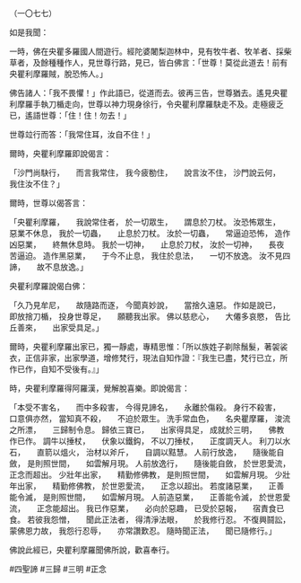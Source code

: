 （一〇七七）

如是我聞：

一時，佛在央瞿多羅國人間遊行。經陀婆闍梨迦林中，見有牧牛者、牧羊者、採柴草者，及餘種種作人，見世尊行路，見已，皆白佛言：「世尊！莫從此道去！前有央瞿利摩羅賊，脫恐怖人。」

佛告諸人：「我不畏懼！」作此語已，從道而去。彼再三告，世尊猶去。遙見央瞿利摩羅手執刀楯走向，世尊以神力現身徐行，令央瞿利摩羅駃走不及。走極疲乏已，遙語世尊：「住！住！勿去！」

世尊竝行而答：「我常住耳，汝自不住！」

爾時，央瞿利摩羅即說偈言：

「沙門尚駃行，　　而言我常住，
我今疲勌住，　　說言汝不住，
沙門說云何，　　我住汝不住？」

爾時，世尊以偈答言：

「央瞿利摩羅，　　我說常住者，
於一切眾生，　　謂息於刀杖。
汝恐怖眾生，　　惡業不休息，
我於一切蟲，　　止息於刀杖。
汝於一切蟲，　　常逼迫恐怖，
造作凶惡業，　　終無休息時。
我於一切神，　　止息於刀杖，
汝於一切神，　　長夜苦逼迫。
造作黑惡業，　　于今不止息，
我住於息法，　　一切不放逸。
汝不見四諦，　　故不息放逸。」

央瞿利摩羅說偈白佛：

「久乃見牟尼，　　故隨路而逐，
今聞真妙說，　　當捨久遠惡。
作如是說已，　　即放捨刀楯，
投身世尊足，　　願聽我出家。
佛以慈悲心，　　大僊多哀愍，
告比丘善來，　　出家受具足。」

爾時，央瞿利摩羅出家已，獨一靜處，專精思惟：「所以族姓子剃除鬚髮，著袈裟衣，正信非家，出家學道，增修梵行，現法自知作證：『我生已盡，梵行已立，所作已作，自知不受後有。』」

時，央瞿利摩羅得阿羅漢，覺解脫喜樂。即說偈言：

「本受不害名，　　而中多殺害，
今得見諦名，　　永離於傷殺。
身行不殺害，　　口意俱亦然，
當知真不殺，　　不迫於眾生。
洗手常血色，　　名央瞿摩羅，
浚流之所漂，　　三歸制令息。
歸依三寶已，　　出家得具足，
成就於三明，　　佛教作已作。
調牛以捶杖，　　伏象以鐵鈎，
不以刀捶杖，　　正度調天人。
利刀以水石，　　直箭以熅火，
治材以斧斤，　　自調以黠慧。
人前行放逸，　　隨後能自斂，
是則照世間，　　如雲解月現。
人前放逸行，　　隨後能自斂，
於世恩愛流，　　正念而超出。
少壯年出家，　　精勤修佛教，
是則照世間，　　如雲解月現。
少壯年出家，　　精勤修佛教，
於世恩愛流，　　正念以超出。
若度諸惡業，　　正善能令滅，
是則照世間，　　如雲解月現。
人前造惡業，　　正善能令滅，
於世恩愛流，　　正念能超出。
我已作惡業，　　必向於惡趣，
已受於惡報，　　宿責食已食。
若彼我怨憎，　　聞此正法者，
得清淨法眼，　　於我修行忍。
不復興鬪訟，　　蒙佛恩力故，
我怨行忍辱，　　亦常讚歎忍。
隨時聞正法，　　聞已隨修行。」

佛說此經已，央瞿利摩羅聞佛所說，歡喜奉行。




#四聖諦
#三歸
#三明
#正念
